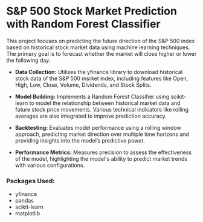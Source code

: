 <h1>S&P 500 Stock Market Prediction with Random Forest Classifier</h1>
This project focuses on predicting the future direction of the S&P 500 index based on historical stock market data using machine learning techniques. The primary goal is to forecast whether the market will close higher or lower the following day.

- **Data Collection:** Utilizes the yfinance library to download historical stock data of the S&P 500 msrket index, including features like Open, High, Low, Close, Volume, Dividends, and Stock Splits.

- **Model Building:** Implements a Random Forest Classifier using scikit-learn to model the relationship between historical market data and future stock price movements. Various technical indicators like rolling averages are also integrated to improve prediction accuracy.

- **Backtesting:** Evaluates model performance using a rolling window approach, predicting market direction over multiple time horizons and providing insights into the model’s predictive power.

- **Performance Metrics:** Measures precision to assess the effectiveness of the model, highlighting the model's ability to predict market trends with various configurations.

<h3>Packages Used:</h3>

- yfinance 
- pandas 
- scikit-learn
- matplotlib
